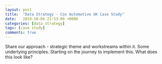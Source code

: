 ```yaml
---
layout: post
title:  "Data Strategy - Cox Automotive UK Case Study"
date:   2019-10-04 21:53:00 +0000
categories: [data strategy]
tags: [case study]
comments: true
---
```

Share our approach - strategic theme and workstreams within it. Some underlying principles. Starting on the journey to implement this. What does this look like? 
